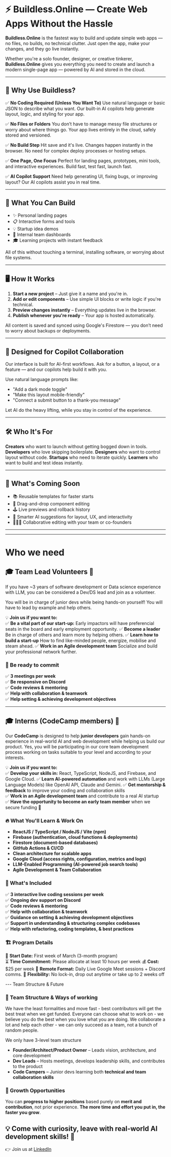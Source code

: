 # ⚡ Buildless.Online — Create Web Apps Without the Hassle

**Buildless.Online** is the fastest way to build and update simple web apps — no files, no builds, no technical clutter. Just open the app, make your changes, and they go live instantly.

Whether you're a solo founder, designer, or creative tinkerer, **Buildless.Online** gives you everything you need to create and launch a modern single-page app — powered by AI and stored in the cloud.

---

## 🌟 Why Use Buildless?

✅ **No Coding Required (Unless You Want To)**
Use natural language or basic JSON to describe what you want. Our built-in AI copilots help generate layout, logic, and styling for your app.

✅ **No Files or Folders**
You don’t have to manage messy file structures or worry about where things go. Your app lives entirely in the cloud, safely stored and versioned.

✅ **No Build Step**
Hit save and it's live. Changes happen instantly in the browser. No need for complex deploy processes or hosting setups.

✅ **One Page, One Focus**
Perfect for landing pages, prototypes, mini tools, and interactive experiences. Build fast, test fast, launch fast.

✅ **AI Copilot Support**
Need help generating UI, fixing bugs, or improving layout? Our AI copilots assist you in real time.

---

## 🧠 What You Can Build

* ✨ Personal landing pages
* 📋 Interactive forms and tools
* 💡 Startup idea demos
* 🧰 Internal team dashboards
* 🎓 Learning projects with instant feedback

All of this without touching a terminal, installing software, or worrying about file systems.

---

## 🖥️ How It Works

1. **Start a new project** – Just give it a name and you're in.
2. **Add or edit components** – Use simple UI blocks or write logic if you're technical.
3. **Preview changes instantly** – Everything updates live in the browser.
4. **Publish whenever you're ready** – Your app is hosted automatically.

All content is saved and synced using Google's Firestore — you don’t need to worry about backups or deployments.

---

## 🤖 Designed for Copilot Collaboration

Our interface is built for AI-first workflows. Ask for a button, a layout, or a feature — and our copilots help build it with you.

Use natural language prompts like:

* "Add a dark mode toggle"
* "Make this layout mobile-friendly"
* "Connect a submit button to a thank-you message"

Let AI do the heavy lifting, while you stay in control of the experience.

---

## 🛠️ Who It's For

**Creators** who want to launch without getting bogged down in tools.
**Developers** who love skipping boilerplate.
**Designers** who want to control layout without code.
**Startups** who need to iterate quickly.
**Learners** who want to build and test ideas instantly.

---

## 🚀 What's Coming Soon

* 📚 Reusable templates for faster starts
* 🧩 Drag-and-drop component editing
* 🕹️ Live previews and rollback history
* 🧠 Smarter AI suggestions for layout, UX, and interactivity
* 🧑‍🤝‍🧑 Collaborative editing with your team or co-founders

---

---

# Who we need

## 🎓 Team Lead Volunteers 🚀  

If you have ~3 years of software development or Data science experience with LLM, you can be considered a Dev/DS lead and join as a volunteer.

You will be in charge of junior devs while being hands-on yourself! You will have to lead by example and help others.

💡 **Join us if you want to:**  
✅ **Be a vital part of our start-up:** Early impactors will have preferencial seats in the board and early employment opportunity.
✅ **Become a leader** Be in charge of others and learn more by helping others.
✅ **Learn how to build a start-up** How to find like-minded people, energize, mobilise and steam ahead.
✅ **Work in an Agile development team** Socialize and build your professional network further.

### 📌 Be ready to commit
✅ **3 meetings per week**  
✅ **Be responsive on Discord**  
✅ **Code reviews & mentoring**  
✅ **Help with collaboration & teamwork**  
✅ **Help setting & achieving development objectives**  

---

## 🎓 Interns (CodeCamp members) 🚀  

Our **CodeCamp** is designed to help **junior developers** gain hands-on experience in real-world AI and web development while helping us build our product.
Yes, you will be participating in our core team development process working on tasks suitable to your level and according to your interests.

💡 **Join us if you want to:**  
✅ **Develop your skills in:** React, TypeScript, NodeJS, and Firebase, and Google Cloud.
✅ **Learn AI-powered automation** and work with LLMs (Large Language Models) like OpenAI API, Claude and Gemini.
✅ **Get mentorship & feedback** to improve your coding and collaboration skills  
✅ **Work in an Agile development team** and contribute to a real AI startup  
✅ **Have the opportunity to become an early team member** when we secure funding 🚀  

### 🔥 What You'll Learn & Work On  
- **ReactJS / TypeScript / NodeJS / Vite (npm)**  
- **Firebase (authentication, cloud functions & deployments)**  
- **Firestore (document-based databases)**  
- **GitHub Actions & CI/CD**  
- **Clean architecture for scalable apps**  
- **Google Cloud (access rights, configuration, metrics and logs)**  
- **LLM-Enabled Programming (AI-powered job search tools)**  
- **Agile Development & Team Collaboration**  

### 📌 What's Included  
✅ **3 interactive live coding sessions per week**  
✅ **Ongoing dev support on Discord**  
✅ **Code reviews & mentoring**  
✅ **Help with collaboration & teamwork**  
✅ **Guidance on setting & achieving development objectives**  
✅ **Support in understanding & structuring complex codebases**  
✅ **Help with refactoring, coding templates, & best practices**  

### 🏗️ Program Details  
📅 **Start Date:** First week of March (3-month program)  
⏳ **Time Commitment:** Please allocate at least 10 hours per week 
💰 **Cost:** $25 per week
📍 **Remote Format:** Daily Live Google Meet sessions + Discord comms.
🎯 **Flexibility:** No lock-in, drop out anytime or take up to 2 weeks off  

--- Team Structure & Future

### 🏢 Team Structure & Ways of working
We have the least formalities and move fast - best contributors will get the best treat when we get funded.
Everyone can choose what to work on - we believe you do the best when you love what you are doing.
We collaborate a lot and help each other - we can only succeed as a team, not a bunch of random people.

We only have 3-level team structure
- **Founder/Architect/Product Owner** – Leads vision, architecture, and core development  
- **Dev Leads** – Hosts meetings, develops leadership skills, and contributes to the product  
- **Code Campers** – Junior devs learning both **technical and team collaboration skills**  

### 🚀 Growth Opportunities  
You can **progress to higher positions** based purely on **merit and contribution**, not prior experience. **The more time and effort you put in, the faster you grow**.  

💡 **Come with curiosity, leave with real-world AI development skills!** 🚀  
---

👉 Join us at [LinkedIn](https://www.linkedin.com/company/buildless-online/?viewAsMember=true)

